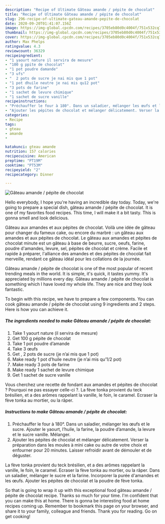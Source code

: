 ```yaml
---
description: "Recipe of Ultimate Gâteau amande / pépite de chocolat"
title: "Recipe of Ultimate Gâteau amande / pépite de chocolat"
slug: 296-recipe-of-ultimate-gateau-amande-pepite-de-chocolat
date: 2020-09-20T01:41:07.156Z
image: https://img-global.cpcdn.com/recipes/3705eb80d0c4004f/751x532cq70/gateau-amande-pepite-de-chocolat-photo-principale-de-la-recette.jpg
thumbnail: https://img-global.cpcdn.com/recipes/3705eb80d0c4004f/751x532cq70/gateau-amande-pepite-de-chocolat-photo-principale-de-la-recette.jpg
cover: https://img-global.cpcdn.com/recipes/3705eb80d0c4004f/751x532cq70/gateau-amande-pepite-de-chocolat-photo-principale-de-la-recette.jpg
author: Max Phelps
ratingvalue: 4.3
reviewcount: 36329
recipeingredient:
- "1 yaourt nature il servira de mesure"
- "100 g ppite de chocolat"
- "1 pot poudre damande"
- "3 ufs"
- "  2 pots de sucre je nai mis que 1 pot"
- "1 pot dhuile neutre je nai mis qu12 pot"
- "3 pots de farine"
- "1 sachet de levure chimique"
- "1 sachet de sucre vanille"
recipeinstructions:
- "Préchauffer le four à 180°. Dans un saladier, mélanger les œufs et le sucre. Ajouter le yaourt, l’huile, la farine, la poudre d’amande, la levure et le sucre vanille. Mélanger."
- "Ajouter les pépites de chocolat et mélanger délicatement. Verser la préparation dans les moules à mini cake ou autre de votre choix et enfourner pour 20 minutes. Laisser refroidir avant de démouler et de déguster."
categories:
- Recipe
tags:
- gteau
- amande
- 

katakunci: gteau amande  
nutrition: 157 calories
recipecuisine: American
preptime: "PT19M"
cooktime: "PT53M"
recipeyield: "2"
recipecategory: Dinner

---
```



![Gâteau amande / pépite de chocolat](https://img-global.cpcdn.com/recipes/3705eb80d0c4004f/751x532cq70/gateau-amande-pepite-de-chocolat-photo-principale-de-la-recette.jpg)

Hello everybody, I hope you're having an incredible day today. Today, we're going to prepare a special dish, gâteau amande / pépite de chocolat. It is one of my favorites food recipes. This time, I will make it a bit tasty. This is gonna smell and look delicious.

Gâteau aux amandes et aux pépites de chocolat. Voilà une idée de gâteau pour changer du fameux cake, ou encore du marbré : un gâteau aux amandes et aux pépites de chocolat. Le gâteau aux amandes et pépites de chocolat minute est un gâteau à base de beurre, sucre, oeufs, farine, poudre d&#39;amandes, levure, sel, pépites de chocolat et crème. Facile et rapide à préparer, l&#39;alliance des amandes et des pépites de chocolat fait merveille, rendant ce gâteau idéal pour les collations de la journée.

Gâteau amande / pépite de chocolat is one of the most popular of recent trending meals in the world. It is simple, it's quick, it tastes yummy. It's appreciated by millions every day. Gâteau amande / pépite de chocolat is something which I have loved my whole life. They are nice and they look fantastic.


To begin with this recipe, we have to prepare a few components. You can cook gâteau amande / pépite de chocolat using 9 ingredients and 2 steps. Here is how you can achieve it.

<!--inarticleads1-->

##### The ingredients needed to make Gâteau amande / pépite de chocolat:

1. Take 1 yaourt nature (il servira de mesure)
1. Get 100 g pépite de chocolat
1. Take 1 pot poudre d’amande
1. Take 3 œufs
1. Get  , 2 pots de sucre (je n’ai mis que 1 pot)
1. Make ready 1 pot d’huile neutre (je n’ai mis qu’1/2 pot)
1. Make ready 3 pots de farine
1. Make ready 1 sachet de levure chimique
1. Get 1 sachet de sucre vanille


Vous cherchez une recette de fondant aux amandes et pépites de chocolat ? Pourquoi ne pas essayer celle-ci ?. La fève tonka provient du teck brésilien, et a des arômes rappelant la vanille, le foin, le caramel. Ecraser la fève tonka au mortier, ou la râper. 

<!--inarticleads2-->

##### Instructions to make Gâteau amande / pépite de chocolat:

1. Préchauffer le four à 180°. Dans un saladier, mélanger les œufs et le sucre. Ajouter le yaourt, l’huile, la farine, la poudre d’amande, la levure et le sucre vanille. Mélanger.
1. Ajouter les pépites de chocolat et mélanger délicatement. Verser la préparation dans les moules à mini cake ou autre de votre choix et enfourner pour 20 minutes. Laisser refroidir avant de démouler et de déguster.


La fève tonka provient du teck brésilien, et a des arômes rappelant la vanille, le foin, le caramel. Ecraser la fève tonka au mortier, ou la râper. Dans un saladier, mélanger le sucre et la farine. Incorporer la purée d&#39;amandes et les œufs. Ajouter les pépites de chocolat et la poudre de fève tonka. 

So that is going to wrap it up with this exceptional food gâteau amande / pépite de chocolat recipe. Thanks so much for your time. I'm confident that you can make this at home. There is gonna be interesting food at home recipes coming up. Remember to bookmark this page on your browser, and share it to your family, colleague and friends. Thank you for reading. Go on get cooking!

